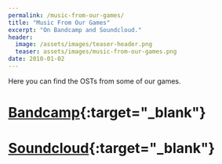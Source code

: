 ```yaml
---
permalink: /music-from-our-games/
title: "Music From Our Games"
excerpt: "On Bandcamp and Soundcloud."
header:
  image: /assets/images/teaser-header.png
  teaser: assets/images/music-from-our-games.png
date: 2010-01-02
---
```


Here you can find the OSTs from some of our games.  

# [Bandcamp](https://dustyroom.bandcamp.com/){:target="_blank"}
# [Soundcloud](http://soundcloud.com/dstrm){:target="_blank"}